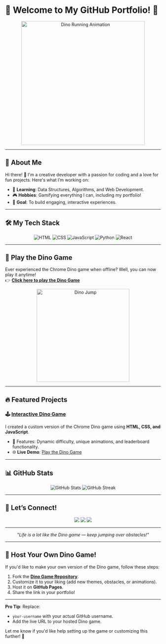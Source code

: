 # 🦖 Welcome to My GitHub Portfolio! 🦖

<p align="center">
  <img src="https://media.giphy.com/media/3o6Zt481isNVuQI1l6/giphy.gif" alt="Dino Running Animation" width="400px">
</p>

---

## 🌟 About Me
Hi there! 👋 I'm a creative developer with a passion for coding and a love for fun projects. Here's what I’m working on:
- 🌱 **Learning**: Data Structures, Algorithms, and Web Development.
- 🎮 **Hobbies**: Gamifying everything I can, including my portfolio!
- 🚀 **Goal**: To build engaging, interactive experiences.

---

## 🛠️ My Tech Stack
<p align="center">
  <img src="https://img.shields.io/badge/-HTML-E34F26?style=flat-square&logo=html5&logoColor=white" alt="HTML">
  <img src="https://img.shields.io/badge/-CSS-1572B6?style=flat-square&logo=css3&logoColor=white" alt="CSS">
  <img src="https://img.shields.io/badge/-JavaScript-F7DF1E?style=flat-square&logo=javascript&logoColor=black" alt="JavaScript">
  <img src="https://img.shields.io/badge/-Python-3776AB?style=flat-square&logo=python&logoColor=white" alt="Python">
  <img src="https://img.shields.io/badge/-React-61DAFB?style=flat-square&logo=react&logoColor=black" alt="React">
</p>

---

## 🦖 Play the Dino Game
Ever experienced the Chrome Dino game when offline? Well, you can now play it anytime!  
👉 **[Click here to play the Dino Game](https://your-github-username.github.io/dino-game/)**

<p align="center">
  <img src="https://media.giphy.com/media/xUA7bdpLxQhsSQdyog/giphy.gif" alt="Dino Jump" width="300px">
</p>

---

## 🔥 Featured Projects
### 🕹️ [Interactive Dino Game](https://github.com/your-username/dino-game)
I created a custom version of the Chrome Dino game using **HTML, CSS, and JavaScript**.  
- 🌟 Features: Dynamic difficulty, unique animations, and leaderboard functionality.
- 🌐 **Live Demo**: [Play the Dino Game](https://your-github-username.github.io/dino-game/)

---

## 📊 GitHub Stats
<p align="center">
  <img src="https://github-readme-stats.vercel.app/api?username=your-username&show_icons=true&theme=radical" alt="GitHub Stats">
  <img src="https://github-readme-streak-stats.herokuapp.com/?user=your-username&theme=radical" alt="GitHub Streak">
</p>

---

## 🤝 Let’s Connect!
<p align="center">
  <a href="https://linkedin.com/in/yourprofile"><img src="https://img.shields.io/badge/-LinkedIn-blue?style=flat-square&logo=linkedin&logoColor=white" /></a>
  <a href="https://twitter.com/yourprofile"><img src="https://img.shields.io/badge/-Twitter-blue?style=flat-square&logo=twitter&logoColor=white" /></a>
  <a href="mailto:youremail@gmail.com"><img src="https://img.shields.io/badge/-Email-red?style=flat-square&logo=gmail&logoColor=white" /></a>
</p>

---

<p align="center">
  <em>"Life is a lot like the Dino game — keep jumping over obstacles!"</em>
</p>

---

## 🌟 Host Your Own Dino Game!
If you'd like to make your own version of the Dino game, follow these steps:
1. Fork the **[Dino Game Repository](https://github.com/wayou/t-rex-runner)**.
2. Customize it to your liking (add new themes, obstacles, or animations).
3. Host it on **GitHub Pages**.
4. Share the link in your portfolio!

---

**Pro Tip**: Replace:
- `your-username` with your actual GitHub username.
- Add the live URL to your hosted Dino game.

Let me know if you'd like help setting up the game or customizing this further! 🚀

